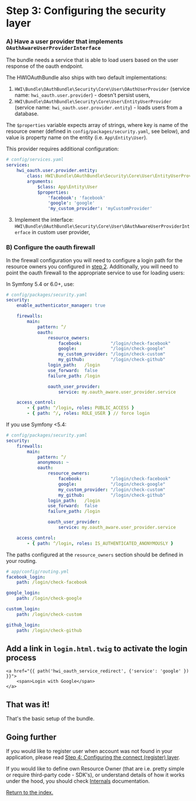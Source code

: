 Step 3: Configuring the security layer
======================================

### A) Have a user provider that implements `OAuthAwareUserProviderInterface`

The bundle needs a service that is able to load users based on the user response of the oauth endpoint.

The HWIOAuthBundle also ships with two default implementations:

1. `HWI\Bundle\OAuthBundle\Security\Core\User\OAuthUserProvider` (service name: `hwi_oauth.user.provider`) - doesn't persist users,
2. `HWI\Bundle\OAuthBundle\Security\Core\User\EntityUserProvider` (service name: `hwi_oauth.user.provider.entity`) - loads users from a database.

The `$properties` variable expects array of strings, where key is name of the resource owner (defined in `config/packages/security.yaml`, see below),
and value is property name on the entity (i.e. `App\Entity\User`).

This provider requires additional configuration:
```yaml
# config/services.yaml
services:
    hwi_oauth.user.provider.entity:
        class: HWI\Bundle\OAuthBundle\Security\Core\User\EntityUserProvider
        arguments:
            $class: App\Entity\User
            $properties:
                'facebook': 'facebook'
                'google': 'google'
                'my_custom_provider': 'myCustomProvider'
```

3. Implement the interface: `HWI\Bundle\OAuthBundle\Security\Core\User\OAuthAwareUserProviderInterface` in custom user provider,

### B) Configure the oauth firewall

In the firewall configuration you will need to configure a login path for the
resource owners you configured in [step 2](../docs/2-configuring_resource_owners.md).
Additionally, you will need to point the oauth firewall to the appropriate service to use for loading users:

In Symfony 5.4 or 6.0+, use:
```yaml
# config/packages/security.yaml
security:
    enable_authenticator_manager: true

    firewalls:
        main:
            pattern: ^/
            oauth:
                resource_owners:
                    facebook:           "/login/check-facebook"
                    google:             "/login/check-google"
                    my_custom_provider: "/login/check-custom"
                    my_github:          "/login/check-github"
                login_path:   /login
                use_forward:  false
                failure_path: /login

                oauth_user_provider:
                    service: my.oauth_aware.user_provider.service

    access_control:
        - { path: ^/login, roles: PUBLIC_ACCESS }
        - { path: ^/, roles: ROLE_USER } // force login
```

If you use Symfony <5.4:
```yaml
# config/packages/security.yaml
security:
    firewalls:
        main:
            pattern: ^/
            anonymous: ~
            oauth:
                resource_owners:
                    facebook:           "/login/check-facebook"
                    google:             "/login/check-google"
                    my_custom_provider: "/login/check-custom"
                    my_github:          "/login/check-github"
                login_path:   /login
                use_forward:  false
                failure_path: /login

                oauth_user_provider:
                    service: my.oauth_aware.user_provider.service

    access_control:
        - { path: ^/login, roles: IS_AUTHENTICATED_ANONYMOUSLY }
```

The paths configured at the `resource_owners` section should be defined in your routing.

```yaml
# app/config/routing.yml
facebook_login:
    path: /login/check-facebook

google_login:
    path: /login/check-google

custom_login:
    path: /login/check-custom

github_login:
    path: /login/check-github
```

## Add a link in `login.html.twig` to activate the login process
```
<a href="{{ path('hwi_oauth_service_redirect', {'service': 'google' }) }}">
    <span>Login with Google</span>
</a>
```

## That was it!

That's the basic setup of the bundle.

## Going further

If you would like to register user when account was not found in your application, please read [Step 4: Configuring the connect (register) layer](4-configuring_the_connect.md).

If you would like to define own Resource Owner (that are i.e. pretty simple or require third-party code - SDK's), or understand details of how it works under the hood, you should check [Internals](./internals) documentation.

[Return to the index.](index.md)
